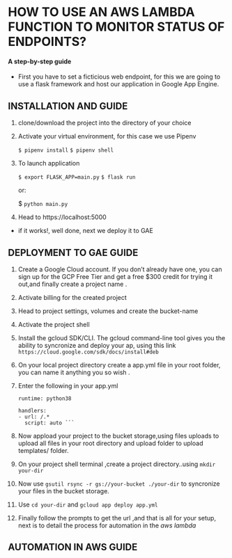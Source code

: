 # HOW TO USE AN AWS LAMBDA FUNCTION TO MONITOR STATUS OF ENDPOINTS?
#### A step-by-step guide

- First you have to set a ficticious web endpoint, for this we are going to use a flask framework and host our application in Google App Engine.

## INSTALLATION AND GUIDE

1. clone/download the project into the directory of your choice
2. Activate your virtual environment, for this case we use Pipenv

    `$ pipenv install`
    `$ pipenv shell`

3. To launch application

     `$ export FLASK_APP=main.py`
      `$ flask run`

    or:

    $ `python main.py`

4. Head to https://localhost:5000
- if it works!, well done, next we deploy it to GAE

## DEPLOYMENT TO GAE GUIDE

1. Create a Google Cloud account. If you don’t already have one, you can sign up for the GCP Free Tier and get a free $300 credit for trying it out,and finally create a project name .

2. Activate billing for the created project

3. Head to project settings, volumes and create the bucket-name

4. Activate the project shell

5. Install the gcloud SDK/CLI. The gcloud command-line tool gives you the ability to syncronize 
   and deploy your ap, using this link `https://cloud.google.com/sdk/docs/install#deb`

6. On your local project directory create a app.yml file  in your root folder, you can name it anything you so wish .

7. Enter the following in your app.yml

    ```
    runtime: python38

    handlers:
    - url: /.*
      script: auto ```

8. Now appload your project to the bucket storage,using files uploads  to upload all files in your root directory and upload folder to upload templates/ folder.

9. On your project shell terminal ,create a project directory..using `mkdir your-dir`
10. Now use `gsutil rsync -r gs://your-bucket ./your-dir` to syncronize your files in the bucket storage.
11. Use `cd your-dir` and `gcloud app deploy app.yml`
12. Finally follow the prompts to get the url ,and that is all for your setup, next is to detail the process for automation in the *aws lambda*

## AUTOMATION IN AWS GUIDE












